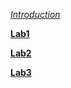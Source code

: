 [*Introduction*](./index.html)

[**Lab1**](./Lab1.html)

[**Lab2**](./Lab2.html)

[**Lab3**](./Lab3.html)
